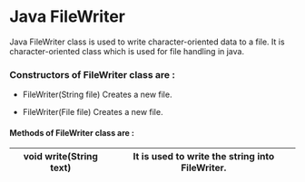 # Java FileWriter
Java FileWriter class is used to write character-oriented data to a file.
It is character-oriented class which is used for file handling in java.
### Constructors of FileWriter class are :
* FileWriter(String file)	Creates a new file.   
- FileWriter(File file)	Creates a new file.      
#### Methods of FileWriter class are :

void write(String text)	| It is used to write the string into FileWriter.
------------ | -------------
